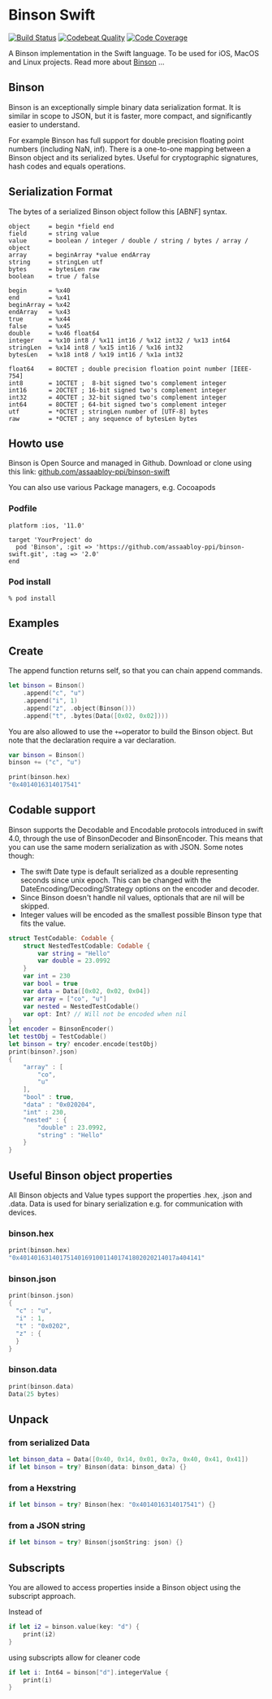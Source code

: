 Binson Swift
============

[![Build Status](https://travis-ci.org/assaabloy-ppi/binson-swift.svg?branch=master)](https://travis-ci.org/assaabloy-ppi/binson-swift)
[![Codebeat Quality](https://codebeat.co/badges/82efe8db-c3e8-4817-b263-032199150179)](https://codebeat.co/projects/github-com-assaabloy-ppi-binson-swift-master)
[![Code Coverage](https://codecov.io/gh/assaabloy-ppi/binson-swift/branch/master/graph/badge.svg)](https://codecov.io/gh/assaabloy-ppi/binson-swift)

A Binson implementation in the Swift language. To be used for iOS, MacOS and Linux projects.
Read more about [Binson](http://binson.org) ...

Binson
------

Binson is an exceptionally simple binary data serialization format. It is similar in scope to JSON,
but it is faster, more compact, and significantly easier to understand.

For example Binson has full support for double precision floating point numbers (including NaN, inf).
There is a one-to-one mapping between a Binson object and its serialized bytes. Useful for cryptographic
signatures, hash codes and equals operations.

Serialization Format
--------------------

The bytes of a serialized Binson object follow this [ABNF] syntax.
```
object     = begin *field end
field      = string value
value      = boolean / integer / double / string / bytes / array / object
array      = beginArray *value endArray
string     = stringLen utf
bytes      = bytesLen raw
boolean    = true / false

begin      = %x40
end        = %x41
beginArray = %x42
endArray   = %x43
true       = %x44
false      = %x45
double     = %x46 float64
integer    = %x10 int8 / %x11 int16 / %x12 int32 / %x13 int64
stringLen  = %x14 int8 / %x15 int16 / %x16 int32
bytesLen   = %x18 int8 / %x19 int16 / %x1a int32

float64    = 8OCTET ; double precision floation point number [IEEE-754]
int8       = 1OCTET ;  8-bit signed two's complement integer
int16      = 2OCTET ; 16-bit signed two's complement integer
int32      = 4OCTET ; 32-bit signed two's complement integer
int64      = 8OCTET ; 64-bit signed two's complement integer
utf        = *OCTET ; stringLen number of [UTF-8] bytes
raw        = *OCTET ; any sequence of bytesLen bytes
```

Howto use
---------

Binson is Open Source and managed in Github. Download or clone using this link:
[github.com/assaabloy-ppi/binson-swift](
https://github.com/assaabloy-ppi/binson-swift.git)

You can also use various Package managers, e.g. Cocoapods
### Podfile

```
platform :ios, '11.0'

target 'YourProject' do
  pod 'Binson', :git => 'https://github.com/assaabloy-ppi/binson-swift.git', :tag => '2.0'
end
```

### Pod install
```shell
% pod install
```

Examples
--------

Create
------

The append function returns self, so that you can chain append commands.
```swift
let binson = Binson()
    .append("c", "u")
    .append("i", 1)
    .append("z", .object(Binson()))
    .append("t", .bytes(Data([0x02, 0x02])))
```
You are also allowed to use the `+=`operator to build the Binson object. But note that the declaration require a var declaration.
```swift
var binson = Binson()
binson += ("c", "u")

print(binson.hex)
"0x4014016314017541"
```

Codable support
---------------

Binson supports the Decodable and Encodable protocols introduced in swift 4.0, through the use of BinsonDecoder and BinsonEncoder.
This means that you can use the same modern serialization as with JSON. Some notes though:

* The swift Date type is default serialized as a double representing seconds since unix epoch. This can be changed with the DateEncoding/Decoding/Strategy options on the encoder and decoder.
* Since Binson doesn't handle nil values, optionals that are nil will be skipped.
* Integer values will be encoded as the smallest possible Binson type that fits the value.

```swift
struct TestCodable: Codable {
    struct NestedTestCodable: Codable {
        var string = "Hello"
        var double = 23.0992
    }
    var int = 230
    var bool = true
    var data = Data([0x02, 0x02, 0x04])
    var array = ["co", "u"]
    var nested = NestedTestCodable()
    var opt: Int? // Will not be encoded when nil
}
let encoder = BinsonEncoder()
let testObj = TestCodable()
let binson = try? encoder.encode(testObj)
print(binson?.json)
{
    "array" : [
        "co",
        "u"
    ],
    "bool" : true,
    "data" : "0x020204",
    "int" : 230,
    "nested" : {
        "double" : 23.0992,
        "string" : "Hello"
    }
}
```


Useful Binson object properties
-------------------------------

All Binson objects and Value types support the properties .hex, .json and .data. Data is used for binary serialization e.g. for communication with devices.

### binson.hex
```swift
print(binson.hex)
"0x4014016314017514016910011401741802020214017a404141"
```

### binson.json
```swift
print(binson.json)
{
  "c" : "u",
  "i" : 1,
  "t" : "0x0202",
  "z" : {
  }
}
```
### binson.data
```swift
print(binson.data)
Data(25 bytes)
```

Unpack
------

### from serialized Data
```swift
let binson_data = Data([0x40, 0x14, 0x01, 0x7a, 0x40, 0x41, 0x41])
if let binson = try? Binson(data: binson_data) {}
```

### from a Hexstring
```swift
if let binson = try? Binson(hex: "0x4014016314017541") {}
```

### from a JSON string
```swift
if let binson = try? Binson(jsonString: json) {}
```

Subscripts
----------

You are allowed to access properties inside a Binson object using the subscript approach.

Instead of
```swift
if let i2 = binson.value(key: "d") {
    print(i2)
}
```
using subscripts allow for cleaner code
```swift
if let i: Int64 = binson["d"].integerValue {
    print(i)
}
```
